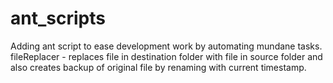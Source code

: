 # ant_scripts

Adding ant script to ease development work by automating mundane tasks.
fileReplacer - replaces file in destination folder with file in source folder and also creates backup of original file by renaming with current timestamp.
